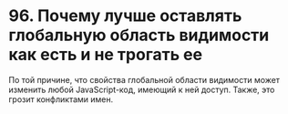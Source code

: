 # 96. Почему лучше оставлять глобальную область видимости как есть и не трогать ее

По той причине, что свойства глобальной области видимости может изменить любой JavaScript-код, имеющий к ней доступ. Также, это грозит конфликтами имен.
